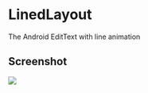# LinedLayout
The Android EditText with line animation


## Screenshot
![](https://github.com/yinfork/LinedLayout/blob/master/demo.gif)